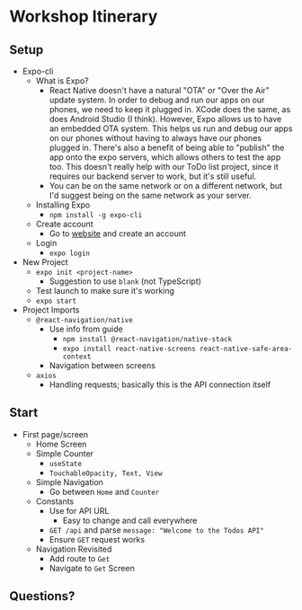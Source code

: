 # Workshop Itinerary

## Setup

- Expo-cli
    - What is Expo?
        - React Native doesn't have a natural "OTA" or "Over the Air" update system. In order to debug and run our apps on our phones, we need to keep it plugged in. XCode does the same, as does Android Studio (I think). However, Expo allows us to have an embedded OTA system. This helps us run and debug our apps on our phones without having to always have our phones plugged in. There's also a benefit of being able to "publish" the app onto the expo servers, which allows others to test the app too. This doesn't really help with our ToDo list project, since it requires our backend server to work, but it's still useful.
        - You can be on the same network or on a different network, but I'd suggest being on the same network as your server.
    - Installing Expo
        - `npm install -g expo-cli`
    - Create account
        - Go to [website](https://expo.dev) and create an account
    - Login
        - `expo login`
- New Project
    - `expo init <project-name>`
        - Suggestion to use `blank` (not TypeScript)
    - Test launch to make sure it's working
    - `expo start`
- Project Imports
    - `@react-navigation/native`
        - Use info from guide
            - `npm install @react-navigation/native-stack`
            - `expo install react-native-screens react-native-safe-area-context`
        - Navigation between screens
    - `axios`
        - Handling requests; basically this is the API connection itself

## Start

- First page/screen
    - Home Screen
    - Simple Counter
        - `useState`
        - `TouchableOpacity, Text, View`
    - Simple Navigation
        - Go between `Home` and `Counter`
    - Constants
        - Use for API URL
            - Easy to change and call everywhere
        - `GET /api` and parse `message: "Welcome to the Todos API"`
        - Ensure `GET` request works
    - Navigation Revisited
        - Add route to `Get`
        - Navigate to `Get` Screen

## Questions?
